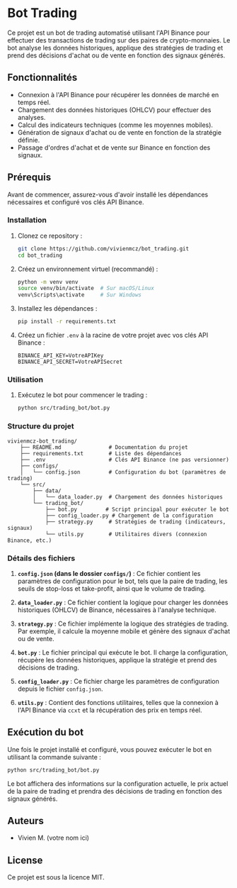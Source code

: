 
# Bot Trading

Ce projet est un bot de trading automatisé utilisant l'API Binance pour effectuer des transactions de trading sur des paires de crypto-monnaies. Le bot analyse les données historiques, applique des stratégies de trading et prend des décisions d'achat ou de vente en fonction des signaux générés.

## Fonctionnalités

- Connexion à l'API Binance pour récupérer les données de marché en temps réel.
- Chargement des données historiques (OHLCV) pour effectuer des analyses.
- Calcul des indicateurs techniques (comme les moyennes mobiles).
- Génération de signaux d'achat ou de vente en fonction de la stratégie définie.
- Passage d'ordres d'achat et de vente sur Binance en fonction des signaux.

## Prérequis

Avant de commencer, assurez-vous d'avoir installé les dépendances nécessaires et configuré vos clés API Binance.

### Installation

1. Clonez ce repository :
   ```bash
   git clone https://github.com/vivienmcz/bot_trading.git
   cd bot_trading
   ```

2. Créez un environnement virtuel (recommandé) :
   ```bash
   python -m venv venv
   source venv/bin/activate  # Sur macOS/Linux
   venv\Scripts\activate     # Sur Windows
   ```

3. Installez les dépendances :
   ```bash
   pip install -r requirements.txt
   ```

4. Créez un fichier `.env` à la racine de votre projet avec vos clés API Binance :
   ```
   BINANCE_API_KEY=VotreAPIKey
   BINANCE_API_SECRET=VotreAPISecret
   ```

### Utilisation

1. Exécutez le bot pour commencer le trading :
   ```bash
   python src/trading_bot/bot.py
   ```

### Structure du projet

```
vivienmcz-bot_trading/
    ├── README.md               # Documentation du projet
    ├── requirements.txt        # Liste des dépendances
    ├── .env                    # Clés API Binance (ne pas versionner)
    ├── configs/
    │   └── config.json         # Configuration du bot (paramètres de trading)
    └── src/
        ├── data/
        │   └── data_loader.py  # Chargement des données historiques
        └── trading_bot/
            ├── bot.py         # Script principal pour exécuter le bot
            ├── config_loader.py # Chargement de la configuration
            ├── strategy.py     # Stratégies de trading (indicateurs, signaux)
            └── utils.py        # Utilitaires divers (connexion Binance, etc.)
```

### Détails des fichiers

1. **`config.json` (dans le dossier `configs/`)** : Ce fichier contient les paramètres de configuration pour le bot, tels que la paire de trading, les seuils de stop-loss et take-profit, ainsi que le volume de trading.

2. **`data_loader.py`** : Ce fichier contient la logique pour charger les données historiques (OHLCV) de Binance, nécessaires à l'analyse technique.

3. **`strategy.py`** : Ce fichier implémente la logique des stratégies de trading. Par exemple, il calcule la moyenne mobile et génère des signaux d'achat ou de vente.

4. **`bot.py`** : Le fichier principal qui exécute le bot. Il charge la configuration, récupère les données historiques, applique la stratégie et prend des décisions de trading.

5. **`config_loader.py`** : Ce fichier charge les paramètres de configuration depuis le fichier `config.json`.

6. **`utils.py`** : Contient des fonctions utilitaires, telles que la connexion à l'API Binance via `ccxt` et la récupération des prix en temps réel.

## Exécution du bot

Une fois le projet installé et configuré, vous pouvez exécuter le bot en utilisant la commande suivante :

```bash
python src/trading_bot/bot.py
```

Le bot affichera des informations sur la configuration actuelle, le prix actuel de la paire de trading et prendra des décisions de trading en fonction des signaux générés.

## Auteurs

- Vivien M. (votre nom ici)

## License

Ce projet est sous la licence MIT.
